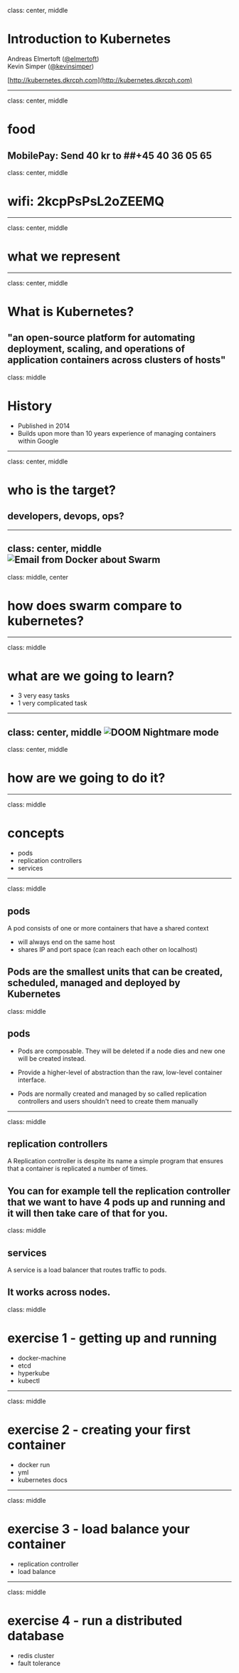class: center, middle
# Introduction to Kubernetes

Andreas Elmertoft ([@elmertoft](https://twitter.com/elmertoft))  
Kevin Simper ([@kevinsimper](https://twitter.com/kevinsimper))

[http://kubernetes.dkrcph.com](http://kubernetes.dkrcph.com)

---
class: center, middle
# food
MobilePay: Send 40 kr to
##+45 40 36 05 65
---
class: center, middle
# wifi: 2kcpPsPsL2oZEEMQ
---
class: center, middle
# what we represent
---
class: center, middle
# What is Kubernetes?
"an open-source platform for automating deployment, scaling, and operations of application containers across clusters of hosts"
---
class: middle
# History

- Published in 2014
- Builds upon more than 10 years experience of managing containers within Google
---
class: center, middle
# who is the target?
## developers, devops, ops?
---
class: center, middle
![Email from Docker about Swarm](http://i.imgur.com/wWbzzAR.png)
---
class: middle, center
# how does swarm compare to kubernetes?
---
class: middle
# what are we going to learn?
- 3 very easy tasks
- 1 very complicated task
---
class: center, middle
![DOOM Nightmare mode](http://i.imgur.com/4xOVeut.png)
---
class: center, middle
# how are we going to do it?
---
class: middle
# concepts

- pods
- replication controllers
- services
---
class: middle
## pods

A pod consists of one or more containers that have a shared context
- will always end on the same host
- shares IP and port space (can reach each other on localhost)


Pods are the smallest units that can be created, scheduled, managed and deployed by Kubernetes
---
class: middle
## pods

- Pods are composable. They will be deleted if a node dies and new one will be created instead.

- Provide a higher-level of abstraction than the raw, low-level container interface.
 
- Pods are normally created and managed by so called replication controllers and users shouldn't need to create them manually

---
class: middle
## replication controllers

A Replication controller is despite its name a simple program that ensures that a container is replicated a number of times.

You can for example tell the replication controller that we want to have 4 pods up and running and it will then take care of that for you.
---
class: middle
## services

A service is a load balancer that routes traffic to pods.

It works across nodes.
---
class: middle
# exercise 1 - getting up and running
- docker-machine
- etcd
- hyperkube
- kubectl
---
class: middle
# exercise 2 - creating your first container
- docker run
- yml
- kubernetes docs
---
class: middle
# exercise 3 - load balance your container
- replication controller
- load balance
---
class: middle
# exercise 4 - run a distributed database
- redis cluster
- fault tolerance